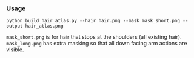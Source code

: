 ### Usage
```
python build_hair_atlas.py --hair hair.png --mask mask_short.png --output hair_atlas.png
```

`mask_short.png` is for hair that stops at the shoulders (all existing hair). `mask_long.png` has extra masking so that all down facing arm actions are visible.